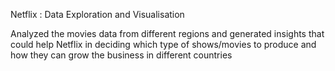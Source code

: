 Netflix : Data Exploration and Visualisation

Analyzed the movies data from different regions and generated insights that could help Netflix in deciding which type of shows/movies to produce and how they can grow the business in different countries
